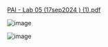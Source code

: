 
[PAI - Lab 05 (17sep2024 ) (1).pdf](https://github.com/user-attachments/files/17537465/PAI.-.Lab.05.17sep2024.1.pdf)

![image](https://github.com/user-attachments/assets/f77e6790-e2aa-46fc-80e8-a9b0923f813a)

![image](https://github.com/user-attachments/assets/d85d6054-d206-43c7-9225-bb0c2dae6eb5)
